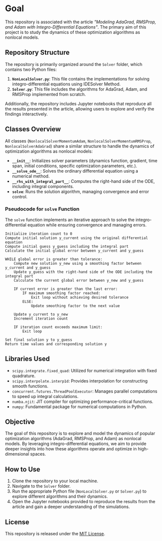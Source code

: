 # Goal

This repository is associated with the article _"Modeling AdaGrad, RMSProp, and Adam with Integro-Differential Equations"_. The primary aim of this project is to study the dynamics of these optimization algorithms as nonlocal models.

## Repository Structure

The repository is primarily organized around the `Solver` folder, which contains two Python files:

1. **`NonLocalSolver.py`**: This file contains the implementations for solving integro-differential equations using IDESolver Method.
2. **`Solver.py`**: This file includes the algorithms for AdaGrad, Adam, and RMSProp implemented from scratch.

Additionally, the repository includes Jupyter notebooks that reproduce all the results presented in the article, allowing users to explore and verify the findings interactively.

## Classes Overview

All classes (`NonlocalSolverMomentumAdam`, `NonlocalSolverMomentumRMSProp`, `NonlocalSolverAdaGrad`) share a similar structure to handle the dynamics of optimization algorithms as nonlocal models:

- **`__init__`**: Initializes solver parameters (dynamics function, gradient, time span, initial conditions, specific optimization parameters, etc.).
- **`__solve_ode__`**: Solves the ordinary differential equation using a numerical method.
- **`__rhs_with_integral_part__`**: Computes the right-hand side of the ODE, including integral components.
- **`solve`**: Runs the solution algorithm, managing convergence and error control.

### Pseudocode for `solve` Function

The `solve` function implements an iterative approach to solve the integro-differential equation while ensuring convergence and managing errors.

```plaintext
Initialize iteration count to 0
Compute initial solution y_current using the original differential equation
Compute initial guess y_guess including the integral part
Calculate the initial global error between y_current and y_guess

WHILE global error is greater than tolerance:
    Compute new solution y_new using a smoothing factor between y_current and y_guess
    Update y_guess with the right-hand side of the ODE including the integral part
    Calculate the current global error between y_new and y_guess

    IF current error is greater than the last error:
        IF maximum smoothing factor reached:
            Exit loop without achieving desired tolerance
        ELSE:
            Update smoothing factor to the next value

    Update y_current to y_new
    Increment iteration count

    IF iteration count exceeds maximum limit:
        Exit loop

Set final solution y to y_guess
Return time values and corresponding solution y
```

## Libraries Used

- `scipy.integrate.fixed_quad`: Utilized for numerical integration with fixed quadrature.
- `scipy.interpolate.interp1d`: Provides interpolation for constructing smooth functions.
- `concurrent.futures.ThreadPoolExecutor`: Manages parallel computations to speed up integral calculations.
- `numba.njit`: JIT compiler for optimizing performance-critical functions.
- `numpy`: Fundamental package for numerical computations in Python.

## Objective

The goal of this repository is to explore and model the dynamics of popular optimization algorithms (AdaGrad, RMSProp, and Adam) as nonlocal models. By leveraging integro-differential equations, we aim to provide deeper insights into how these algorithms operate and optimize in high-dimensional spaces.

## How to Use

1. Clone the repository to your local machine.
2. Navigate to the `Solver` folder.
3. Run the appropriate Python file (`NonLocalSolver.py` or `Solver.py`) to explore different algorithms and their dynamics.
4. Open the Jupyter notebooks provided to reproduce the results from the article and gain a deeper understanding of the simulations.

## License

This repository is released under the [MIT License](LICENSE).
